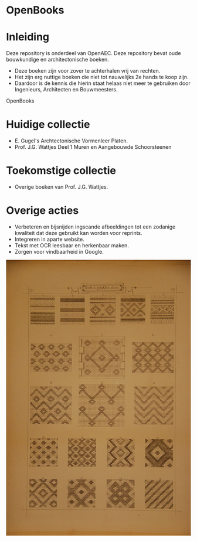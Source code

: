 # OpenBooks

# Inleiding
Deze repository is onderdeel van OpenAEC. Deze repository bevat oude bouwkundige en architectonische boeken.
* Deze boeken zijn voor zover te achterhalen vrij van rechten.
* Het zijn erg nuttige boeken die niet tot nauwelijks 2e hands te koop zijn.
* Daardoor is de kennis die hierin staat helaas niet meer te gebruiken door Ingenieurs, Architecten en Bouwmeesters.

OpenBooks 

# Huidige collectie
* E. Gugel's Archtectonische Vormenleer Platen.
* Prof. J.G. Wattjes Deel 1 Muren en Aangebouwde Schoorsteenen

# Toekomstige collectie
* Overige boeken van Prof. J.G. Wattjes.

# Overige acties
* Verbeteren en bijsnijden ingscande afbeeldingen tot een zodanige kwaliteit dat deze gebruikt kan worden voor reprints. 
* Integreren in aparte website.
* Tekst met OCR leesbaar en herkenbaar maken.
* Zorgen voor vindbaarheid in Google.

![Image](OpeningImage.jpg)
